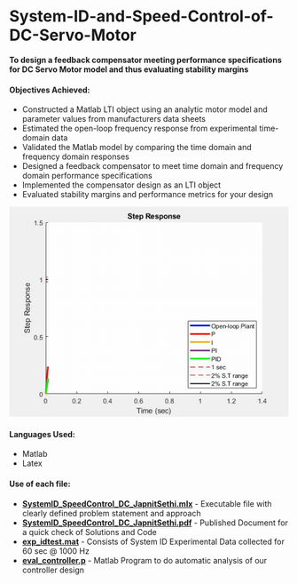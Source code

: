 # System-ID-and-Speed-Control-of-DC-Servo-Motor
**To design a feedback compensator meeting performance specifications for DC Servo Motor model and thus evaluating stability margins** 

#### Objectives Achieved: 

- Constructed a Matlab LTI object using an analytic motor model and parameter values from manufacturers data sheets
- Estimated the open-loop frequency response from experimental time-domain data
- Validated the Matlab model by comparing the time domain and frequency domain responses 
- Designed a feedback compensator to meet time domain and frequency domain performance specifications
- Implemented the compensator design as an LTI object
- Evaluated stability margins and performance metrics for your design 

<p align="center"> <img src="OverallCompensatorComparison.gif"></p>

#### Languages Used:
- Matlab
- Latex 

#### Use of each file:
- [**SystemID_SpeedControl_DC_JapnitSethi.mlx**](SystemID_SpeedControl_DC_JapnitSethi.mlx) - Executable file with clearly defined problem statement and approach
- [**SystemID_SpeedControl_DC_JapnitSethi.pdf**](SystemID_SpeedControl_DC_JapnitSethi.pdf) - Published Document for a quick check of Solutions and Code
- [**exp_idtest.mat**](exp_idtest.mat) - Consists of System ID Experimental Data collected for 60 sec @ 1000 Hz
- [**eval_controller.p**](eval_controller.p) - Matlab Program to do automatic analysis of our controller design

